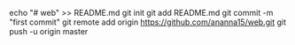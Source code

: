 echo "# web" >> README.md
git init
git add README.md
git commit -m "first commit"
git remote add origin https://github.com/ananna15/web.git
git push -u origin master

